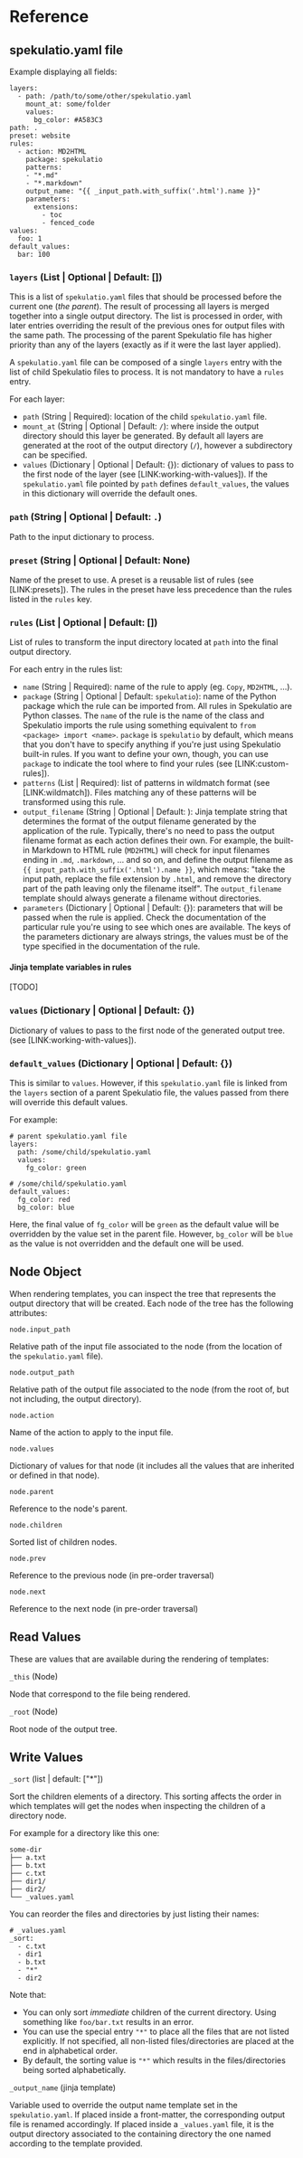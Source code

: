 
# Reference

## spekulatio.yaml file

Example displaying all fields:

    layers:
      - path: /path/to/some/other/spekulatio.yaml
        mount_at: some/folder
        values:
          bg_color: #A583C3
    path: .
    preset: website
    rules:
      - action: MD2HTML
        package: spekulatio
        patterns:
        - "*.md"
        - "*.markdown"
        output_name: "{{ _input_path.with_suffix('.html').name }}"
        parameters:
          extensions:
            - toc
            - fenced_code
    values:
      foo: 1
    default_values:
      bar: 100

### `layers` (List | Optional | Default: [])

This is a list of `spekulatio.yaml` files that should be processed before the
current one (_the parent_). The result of processing all layers is merged
together into a single output directory. The list is processed in order, with
later entries overriding the result of the previous ones for output files with
the same path. The processing of the parent Spekulatio file has higher priority
than any of the layers (exactly as if it were the last layer applied).

A `spekulatio.yaml` file can be composed of a single `layers` entry with the
list of child Spekulatio files to process. It is not mandatory to have a
`rules` entry.

For each layer:

* `path` (String | Required): location of the child `spekulatio.yaml` file.
* `mount_at` (String | Optional | Default: `/`): where inside the output
  directory should this layer be generated. By default all layers are generated at
  the root of the output directory (`/`), however a subdirectory can be specified.
* `values` (Dictionary | Optional | Default: {}): dictionary of values to pass
  to the first node of the layer (see [LINK:working-with-values]). If the
  `spekulatio.yaml` file pointed by `path` defines `default_values`, the values in
  this dictionary will override the default ones.

### `path` (String | Optional | Default: `.`)

Path to the input dictionary to process.

### `preset` (String | Optional | Default: None)

Name of the preset to use. A preset is a reusable list of rules (see
[LINK:presets]). The rules in the preset have less precedence than the rules
listed in the `rules` key.

### `rules` (List | Optional | Default: [])

List of rules to transform the input directory located at `path` into the final
output directory.

For each entry in the rules list:

* `name` (String | Required): name of the rule to apply (eg. `Copy`,
  `MD2HTML`, …).
* `package` (String | Optional | Default: `spekulatio`): name of the Python
  package which the rule can be imported from. All rules in Spekulatio
  are Python classes. The `name` of the rule is the name of the class and
  Spekulatio imports the rule using something equivalent to `from
  <package> import <name>`. `package` is `spekulatio` by default, which
  means that you don't have to specify anything if you're just using
  Spekulatio built-in rules. If you want to define your own, though, you
  can use `package` to indicate the tool where to find your rules (see
  [LINK:custom-rules]).
* `patterns` (List | Required): list of patterns in wildmatch format (see
  [LINK:wildmatch]). Files matching any of these patterns will be transformed
  using this rule.
* `output_filename` (String | Optional | Default: <determined by the rule>):
  Jinja template string that determines the format of the output filename
  generated by the application of the rule. Typically, there's no need to pass the output
  filename format as each action defines their own. For example, the
  built-in Markdown to HTML rule (`MD2HTML`) will check for input
  filenames ending in `.md`, `.markdown`, … and so on, and define the output
  filename as `{{ input_path.with_suffix('.html').name }}`, which means:
  "take the input path, replace the file extension by `.html`, and remove the
  directory part of the path leaving only the filename itself". The
  `output_filename` template should always generate a filename without
  directories.
* `parameters` (Dictionary | Optional | Default: {}): parameters that will
  be passed when the rule is applied. Check the documentation of the
  particular rule you're using to see which ones are available.
  The keys of the parameters dictionary are always strings, the values must
  be of the type specified in the documentation of the rule.

#### Jinja template variables in rules

[TODO]

### `values` (Dictionary | Optional | Default: {})

Dictionary of values to pass to the first node of the generated output tree.
(see [LINK:working-with-values]).

### `default_values` (Dictionary | Optional | Default: {})

This is similar to `values`. However, if this `spekulatio.yaml` file is linked
from the `layers` section of a parent Spekulatio file, the values passed from
there will override this default values.

For example:

    # parent spekulatio.yaml file
    layers:
      path: /some/child/spekulatio.yaml
      values:
        fg_color: green

    # /some/child/spekulatio.yaml
    default_values:
      fg_color: red
      bg_color: blue

Here, the final value of `fg_color` will be `green` as the default value will be
overridden by the value set in the parent file. However, `bg_color` will be
`blue` as the value is not overridden and the default one will be used.

## Node Object

When rendering templates, you can inspect the tree that represents the
output directory that will be created. Each node of the tree has the following
attributes:

`node.input_path`

Relative path of the input file associated to the node (from the location of the
`spekulatio.yaml` file).

`node.output_path`

Relative path of the output file associated to the node (from the root of, but
not including, the output directory).

`node.action`

Name of the action to apply to the input file.

`node.values`

Dictionary of values for that node (it includes all the values that are
inherited or defined in that node).

`node.parent`

Reference to the node's parent.

`node.children`

Sorted list of children nodes.

`node.prev`

Reference to the previous node (in pre-order traversal)

`node.next`

Reference to the next node (in pre-order traversal)

## Read Values

These are values that are available during the rendering of templates:

`_this` (Node)

Node that correspond to the file being rendered.

`_root` (Node)

Root node of the output tree.

## Write Values

`_sort` (list | default: ["*"])

Sort the children elements of a directory. This sorting affects the order in
which templates will get the nodes when inspecting the children of a directory
node.

For example for a directory like this one:
```
some-dir
├── a.txt
├── b.txt
├── c.txt
├── dir1/
├── dir2/
└── _values.yaml
```
You can reorder the files and directories by just listing their names:
```
# _values.yaml
_sort:
  - c.txt
  - dir1
  - b.txt
  - "*"
  - dir2
```
Note that:

* You can only sort _immediate_ children of the current directory. Using
  something like `foo/bar.txt` results in an error.
* You can use the special entry `"*"` to place all the files that are not listed
  explicitly. If not specified, all non-listed files/directories are placed at
  the end in alphabetical order.
* By default, the sorting value is `"*"` which results in the files/directories
  being sorted alphabetically.

`_output_name` (jinja template)

Variable used to override the output name template set in the `spekulatio.yaml`.
If placed inside a front-matter, the corresponding output file is renamed
accordingly. If placed inside a `_values.yaml` file, it is the output directory
associated to the containing directory the one named according to the template
provided.

